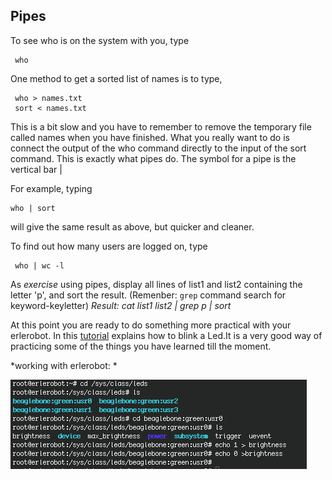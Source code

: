 
## Pipes

To see who is on the system with you, type

```
 who
 ```

One method to get a sorted list of names is to type,

```
 who > names.txt
 sort < names.txt
 ```

This is a bit slow and you have to remember to remove the temporary file called names when you have finished. What you really want to do is connect the output of the who command directly to the input of the sort command. This is exactly what pipes do. The symbol for a pipe is the vertical bar |

For example, typing

```
who | sort
```

will give the same result as above, but quicker and cleaner.

To find out how many users are logged on, type

```
 who | wc -l
 ```
As *exercise* using pipes, display all lines of list1 and list2 containing the letter 'p', and sort the result. (Remenber: `grep` command search for keyword-keyletter)
*Result:  cat list1 list2 | grep p | sort*

At this point you are ready to do something more practical with your erlerobot. In this [tutorial](http://erlerobot.github.io/erle_gitbook/en/Blink.html) explains how to blink a Led.It is a very good way of practicing some of the things you have learned till the moment.

*working with erlerobot: *

![erle_blink](img3/blink.jpg)
